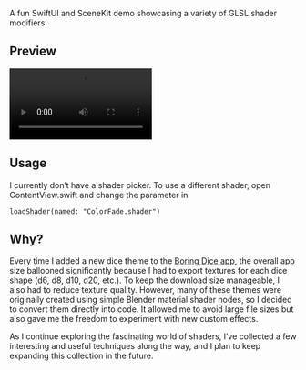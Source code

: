 A fun SwiftUI and SceneKit demo showcasing a variety of GLSL shader modifiers.

## Preview

<video width="250" controls autoplay>
  <source src="Preview/Preview.mp4" type="video/mp4" />
</video>

## Usage

I currently don’t have a shader picker. To use a different shader, open ContentView.swift and change the parameter in

```
loadShader(named: "ColorFade.shader")
```

## Why?

Every time I added a new dice theme to the [Boring Dice app](https://boringdice.app/), the overall app size ballooned significantly because I had to export textures for each dice shape (d6, d8, d10, d20, etc.). To keep the download size manageable, I also had to reduce texture quality. However, many of these themes were originally created using simple Blender material shader nodes, so I decided to convert them directly into code. It allowed me to avoid large file sizes but also gave me the freedom to experiment with new custom effects.

As I continue exploring the fascinating world of shaders, I’ve collected a few interesting and useful techniques along the way, and I plan to keep expanding this collection in the future.

